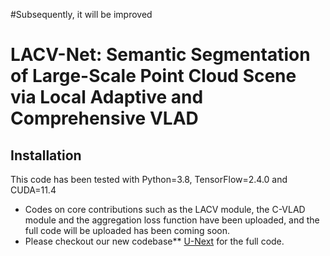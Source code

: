 #Subsequently, it will be improved

# LACV-Net: Semantic Segmentation of Large-Scale Point Cloud Scene via Local Adaptive and Comprehensive VLAD

## Installation
This code has been tested with Python=3.8, TensorFlow=2.4.0 and CUDA=11.4

* Codes on core contributions such as the LACV module, the C-VLAD module and the aggregation loss function have been uploaded, and the full code will be uploaded has been coming soon.
* Please checkout our new codebase** [U-Next](https://github.com/zeng-ziyin/U-Next) for the full code.
